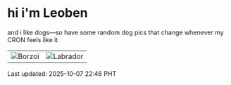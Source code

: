 # hi i'm Leoben

and i like dogs—so have some random dog pics that change whenever my CRON feels like it

|  |  |
|--------|----------|
| ![Borzoi](https://random-dog-vercel.vercel.app/api/random-borzoi?v=1759848418) | ![Labrador](https://random-dog-vercel.vercel.app/api/random-labrador?v=1759848418) |

Last updated: 2025-10-07 22:46 PHT
